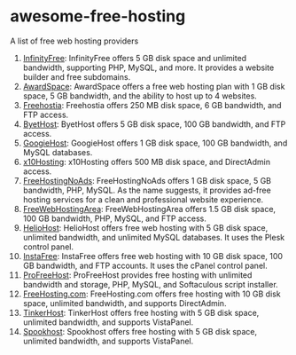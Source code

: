 # awesome-free-hosting
A list of free web hosting providers

1. [InfinityFree](https://infinityfree.com/): InfinityFree offers 5 GB disk space and unlimited bandwidth, supporting PHP, MySQL, and more. It provides a website builder and free subdomains.
2. [AwardSpace](https://www.awardspace.com/): AwardSpace offers a free web hosting plan with 1 GB disk space, 5 GB bandwidth, and the ability to host up to 4 websites.
3. [Freehostia](https://freehostia.com/): Freehostia offers 250 MB disk space, 6 GB bandwidth, and FTP access.
4. [ByetHost](https://byet.host/): ByetHost offers 5 GB disk space, 100 GB bandwidth, and FTP access.
5. [GoogieHost](https://googiehost.com/): GoogieHost offers 1 GB disk space, 100 GB bandwidth, and MySQL databases.
6. [x10Hosting](https://x10hosting.com/): x10Hosting offers 500 MB disk space, and DirectAdmin access.
7. [FreeHostingNoAds](https://www.freehostingnoads.net/): FreeHostingNoAds offers 1 GB disk space, 5 GB bandwidth, PHP, MySQL. As the name suggests, it provides ad-free hosting services for a clean and professional website experience.
8. [FreeWebHostingArea](https://www.freewebhostingarea.com/): FreeWebHostingArea offers 1.5 GB disk space, 100 GB bandwidth, PHP, MySQL, and FTP access.
9. [HelioHost](https://www.heliohost.org/): HelioHost offers free web hosting with 5 GB disk space, unlimited bandwidth, and unlimited MySQL databases. It uses the Plesk control panel.
10. [InstaFree](http://instafree.com/): InstaFree offers free web hosting with 10 GB disk space, 100 GB bandwidth, and FTP accounts. It uses the cPanel control panel.
11. [ProFreeHost](https://profreehost.com/): ProFreeHost provides free hosting with unlimited bandwidth and storage, PHP, MySQL, and Softaculous script installer.
12. [FreeHosting.com](https://www.freehosting.com/): FreeHosting.com offers free hosting with 10 GB disk space, unlimited bandwidth, and supports DirectAdmin.
13. [TinkerHost](https://tinkerhost.net/): TinkerHost offers free hosting with 5 GB disk space, unlimited bandwidth, and supports VistaPanel.
14. [Spookhost](https://spookhost.xyz/): Spookhost offers free hosting with 5 GB disk space, unlimited bandwidth, and supports VistaPanel.
